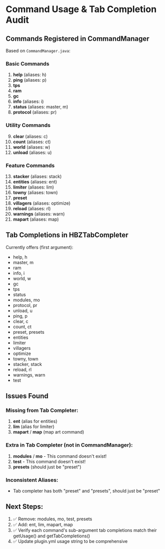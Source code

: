 # Command Usage & Tab Completion Audit

## Commands Registered in CommandManager

Based on `CommandManager.java`:

### Basic Commands

1. **help** (aliases: h)
2. **ping** (aliases: p)
3. **tps**
4. **ram**
5. **gc**
6. **info** (aliases: i)
7. **status** (aliases: master, m)
8. **protocol** (aliases: pr)

### Utility Commands

9. **clear** (aliases: c)
10. **count** (aliases: ct)
11. **world** (aliases: w)
12. **unload** (aliases: u)

### Feature Commands

13. **stacker** (aliases: stack)
14. **entities** (aliases: ent)
15. **limiter** (aliases: lim)
16. **towny** (aliases: town)
17. **preset**
18. **villagers** (aliases: optimize)
19. **reload** (aliases: rl)
20. **warnings** (aliases: warn)
21. **mapart** (aliases: map)

## Tab Completions in HBZTabCompleter

Currently offers (first argument):

- help, h
- master, m
- ram
- info, i
- world, w
- gc
- tps
- status
- modules, mo
- protocol, pr
- unload, u
- ping, p
- clear, c
- count, ct
- preset, presets
- entities
- limiter
- villagers
- optimize
- towny, town
- stacker, stack
- reload, rl
- warnings, warn
- test

## Issues Found

### Missing from Tab Completer:

1. **ent** (alias for entities)
2. **lim** (alias for limiter)
3. **mapart** / **map** (map art command)

### Extra in Tab Completer (not in CommandManager):

1. **modules** / **mo** - This command doesn't exist!
2. **test** - This command doesn't exist!
3. **presets** (should just be "preset")

### Inconsistent Aliases:

- Tab completer has both "preset" and "presets", should just be "preset"

## Next Steps:

1. ✅ Remove: modules, mo, test, presets
2. ✅ Add: ent, lim, mapart, map
3. ✅ Verify each command's sub-argument tab completions match their getUsage() and getTabCompletions()
4. ✅ Update plugin.yml usage string to be comprehensive
